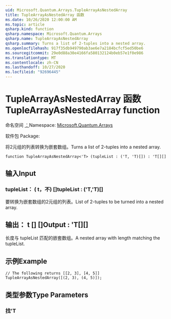 ```yaml
---
uid: Microsoft.Quantum.Arrays.TupleArrayAsNestedArray
title: TupleArrayAsNestedArray 函数
ms.date: 10/26/2020 12:00:00 AM
ms.topic: article
qsharp.kind: function
qsharp.namespace: Microsoft.Quantum.Arrays
qsharp.name: TupleArrayAsNestedArray
qsharp.summary: Turns a list of 2-tuples into a nested array.
ms.openlocfilehash: 917f35db949790ab3ae6e7a2184bcfcf5ed50be6
ms.sourcegitcommit: 29e0d88a30e4166fa580132124b0eb57e1f0e986
ms.translationtype: MT
ms.contentlocale: zh-CN
ms.lasthandoff: 10/27/2020
ms.locfileid: "92696445"
---
```

# <a name="tuplearrayasnestedarray-function"></a><span data-ttu-id="0d17f-102">TupleArrayAsNestedArray 函数</span><span class="sxs-lookup"><span data-stu-id="0d17f-102">TupleArrayAsNestedArray function</span></span>

<span data-ttu-id="0d17f-103">命名空间 [：](xref:Microsoft.Quantum.Arrays)</span><span class="sxs-lookup"><span data-stu-id="0d17f-103">Namespace: [Microsoft.Quantum.Arrays](xref:Microsoft.Quantum.Arrays)</span></span>

<span data-ttu-id="0d17f-104">软件包 [](https://nuget.org/packages/)</span><span class="sxs-lookup"><span data-stu-id="0d17f-104">Package: [](https://nuget.org/packages/)</span></span>


<span data-ttu-id="0d17f-105">将2元组的列表转换为嵌套数组。</span><span class="sxs-lookup"><span data-stu-id="0d17f-105">Turns a list of 2-tuples into a nested array.</span></span>

```qsharp
function TupleArrayAsNestedArray<'T> (tupleList : ('T, 'T)[]) : 'T[][]
```


## <a name="input"></a><span data-ttu-id="0d17f-106">输入</span><span class="sxs-lookup"><span data-stu-id="0d17f-106">Input</span></span>

### <a name="tuplelist--tt"></a><span data-ttu-id="0d17f-107">tupleList： ( t，不) []</span><span class="sxs-lookup"><span data-stu-id="0d17f-107">tupleList : ('T,'T)[]</span></span>

<span data-ttu-id="0d17f-108">要转换为嵌套数组的2元组的列表。</span><span class="sxs-lookup"><span data-stu-id="0d17f-108">List of 2-tuples to be turned into a nested array.</span></span>



## <a name="output--t"></a><span data-ttu-id="0d17f-109">输出： t [] []</span><span class="sxs-lookup"><span data-stu-id="0d17f-109">Output : 'T[][]</span></span>

<span data-ttu-id="0d17f-110">长度与 tupleList 匹配的嵌套数组。</span><span class="sxs-lookup"><span data-stu-id="0d17f-110">A nested array with length matching the tupleList.</span></span>

## <a name="example"></a><span data-ttu-id="0d17f-111">示例</span><span class="sxs-lookup"><span data-stu-id="0d17f-111">Example</span></span>

```qsharp
// The following returns [[2, 3], [4, 5]]
TupleArrayAsNestedArray([(2, 3), (4, 5)]);
```

## <a name="type-parameters"></a><span data-ttu-id="0d17f-112">类型参数</span><span class="sxs-lookup"><span data-stu-id="0d17f-112">Type Parameters</span></span>

### <a name="t"></a><span data-ttu-id="0d17f-113">找</span><span class="sxs-lookup"><span data-stu-id="0d17f-113">'T</span></span>

